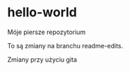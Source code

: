 # hello-world
Móje piersze repozytorium

To są zmiany na branchu readme-edits.

Zmiany przy użyciu gita
